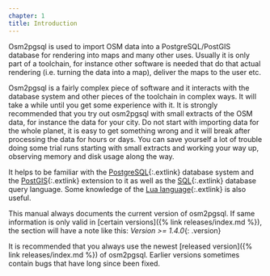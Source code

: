 ```yaml
---
chapter: 1
title: Introduction
---
```


Osm2pgsql is used to import OSM data into a PostgreSQL/PostGIS database for
rendering into maps and many other uses. Usually it is only part of a
toolchain, for instance other software is needed that do that actual rendering
(i.e. turning the data into a map), deliver the maps to the user etc.

Osm2pgsql is a fairly complex piece of software and it interacts with the
database system and other pieces of the toolchain in complex ways. It will take
a while until you get some experience with it. It is strongly recommended that
you try out osm2pgsql with small extracts of the OSM data, for instance the
data for your city. Do not start with importing data for the whole planet, it
is easy to get something wrong and it will break after processing the data for
hours or days. You can save yourself a lot of trouble doing some trial runs
starting with small extracts and working your way up, observing memory and disk
usage along the way.

It helps to be familiar with the
[PostgreSQL](https://www.postgresql.org/){:.extlink} database system and the
[PostGIS](https://postgis.net/){:.extlink} extension to it as well as the
[SQL](https://en.wikipedia.org/wiki/SQL){:.extlink} database query language.
Some knowledge of the [Lua language](https://www.lua.org/){:.extlink} is also
useful.

This manual always documents the current version of osm2pgsql. If same
information is only valid in [certain versions]({% link releases/index.md %}),
the section will have a note like this: *Version >= 1.4.0*{: .version}

It is recommended that you always use the newest [released version]({% link
releases/index.md %}) of osm2pgsql. Earlier versions sometimes contain bugs
that have long since been fixed.

